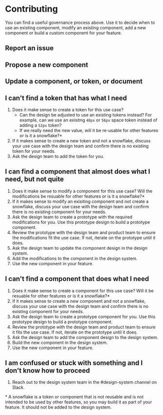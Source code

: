 # Contributing

You can find a useful governance process above. Use it to decide when to use an existing component, modify an existing component, add a new component or build a custom component for your feature.

## Report an issue

## Propose a new component

## Update a component, or token, or document

## I can't find a token that has what I need

1. Does it make sense to create a token for this use case?
   - Can the design be adjusted to use an existing tokens instead? For example, can we use an exisitng `48px` or `56px` space token instead of adding a `52px` token?
   - If we really need the new value, will it be re-usable for other features or is it a snowflake?\*
1. If it makes sense to create a new token and not a snowflake, discuss your use case with the design team and confirm there is no existing token for your needs.
1. Ask the design team to add the token for you.

## I can find a component that almost does what I need, but not quite

1. Does it make sense to modify a component for this use case? Will the modifications be resuable for other features or is it a snowflake?\*
1. If it makes sense to modify an exisiting component and not create a snowflake, discuss your use case with the design team and confirm there is no existing component for your needs.
1. Ask the design team to create a prototype with the required modifications for you. Use this prototype design to build a prototype component.
1. Review the prototype with the design team and product team to ensure the modifications fit the use case. If not, iterate on the prototype until it does.
1. Ask the design team to update the component design in the design system.
1. Add the modifications to the component in the design system.
1. Use the new component in your feature.

## I can't find a component that does what I need

1. Does it make sense to create a component for this use case? Will it be resuable for other features or is it a snowflake?\*
1. If it makes sense to create a new component and not a snowflake, discuss your use case with the design team and confirm there is no existing component for your needs.
1. Ask the design team to create a prototype component for you. Use this prototype design to build a prototype component.
1. Review the prototype with the design team and product team to ensure it fits the use case. If not, iterate on the prototype until it does.
1. Ask the design team to add the component design to the design system.
1. Build the new component in the design system.
1. Use the new component in your feature.

## I am confused or stuck with something and I don't know how to proceed

1. Reach out to the design system team in the #design-system channel on Slack.

\* A snowflake is a token or component that is not reusable and is not intended to be used by other features, so you may build it as part of your feature. It should not be added to the design system.
